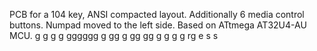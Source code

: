 PCB for a 104 key, ANSI compacted layout. Additionally 6 media control buttons. Numpad moved to the left side.
Based on ATtmega AT32U4-AU MCU.  g g g g  gggggg g  gg  g  gg  gg  g                                 g                         g g                    rg e               s s             